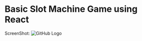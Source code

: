 # Basic Slot Machine Game using React

ScreenShot:
![GitHub Logo](/ss.png)
<!-- <img src="/ss.png">  -->